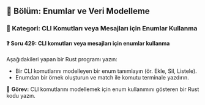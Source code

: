 ## 📘 Bölüm: Enumlar ve Veri Modelleme
### 🔹 Kategori: CLI Komutları veya Mesajları için Enumlar Kullanma
#### ❓ Soru 429: CLI komutları veya mesajları için enumlar kullanma

Aşağıdakileri yapan bir Rust programı yazın:

- Bir CLI komutlarını modelleyen bir enum tanımlayın (ör. Ekle, Sil, Listele).
- Enumdan bir örnek oluşturun ve match ile komutu terminale yazdırın.

🔧 **Görev:** CLI komutlarını modellemek için enum kullanımını gösteren bir Rust kodu yazın.
